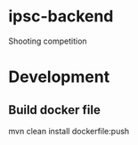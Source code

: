 # ipsc-backend

Shooting competition

# Development 

## Build docker file 

mvn clean install dockerfile:push
